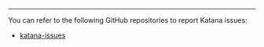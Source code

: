 ---
You can refer to the following GitHub repositories to report Katana issues:

* [katana-issues](https://github.com/PRINTR3D/katana-issues)